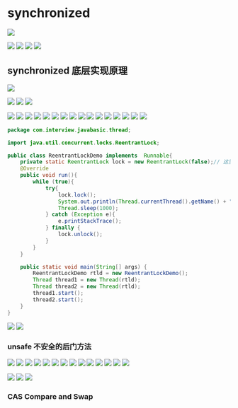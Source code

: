 # synchronized

![](https://user-gold-cdn.xitu.io/2019/7/17/16c002e58ca6c2d2?w=1225&h=529&f=png&s=185732)


![](https://user-gold-cdn.xitu.io/2019/7/17/16c002f52e756254?w=1210&h=491&f=png&s=289602)
![](https://user-gold-cdn.xitu.io/2019/7/17/16c002fd88851bd7?w=912&h=92&f=png&s=31864)
![](https://user-gold-cdn.xitu.io/2019/7/17/16c0030a1e8707c7?w=1198&h=359&f=png&s=174308)
![](https://user-gold-cdn.xitu.io/2019/7/17/16c003b1d7bf870b?w=1089&h=646&f=png&s=360229)


## synchronized 底层实现原理

![](https://user-gold-cdn.xitu.io/2019/7/17/16c003c63f978f5e?w=1251&h=589&f=png&s=138394)

![](https://user-gold-cdn.xitu.io/2019/7/17/16c003d4d002b06f?w=1373&h=416&f=png&s=132781)
![](https://user-gold-cdn.xitu.io/2019/7/17/16c003d80e9149d4?w=1339&h=545&f=png&s=208790)
![](https://user-gold-cdn.xitu.io/2019/7/17/16c003ea6ca998be?w=1283&h=111&f=png&s=47931)

![](https://user-gold-cdn.xitu.io/2019/7/17/16c0040694ae3f60?w=1318&h=617&f=png&s=635161)
![](https://user-gold-cdn.xitu.io/2019/7/17/16c00450fc691a70?w=1387&h=331&f=png&s=151167)
![](https://user-gold-cdn.xitu.io/2019/7/17/16c0045679652ecc?w=1304&h=454&f=png&s=144156)
![](https://user-gold-cdn.xitu.io/2019/7/17/16c0047080520c42?w=1395&h=595&f=png&s=267499)
![](https://user-gold-cdn.xitu.io/2019/7/17/16c00480ee7edb1f?w=1363&h=341&f=png&s=93269)
![](https://user-gold-cdn.xitu.io/2019/7/17/16c004a10e2d4009?w=1361&h=383&f=png&s=101809)
![](https://user-gold-cdn.xitu.io/2019/7/17/16c0049cfe0be0f7?w=1247&h=426&f=png&s=308847)
![](https://user-gold-cdn.xitu.io/2019/7/17/16c004a7bf01bb45?w=1261&h=374&f=png&s=87383)
![](https://user-gold-cdn.xitu.io/2019/7/17/16c004bebec69b1d?w=1087&h=277&f=png&s=186792)
![](https://user-gold-cdn.xitu.io/2019/7/17/16c004cb1e180f70?w=1291&h=380&f=png&s=112442)
![](https://user-gold-cdn.xitu.io/2019/7/17/16c004defec61f6b?w=1381&h=633&f=png&s=441062)
![](https://user-gold-cdn.xitu.io/2019/7/17/16c004e609cb2ec3?w=1373&h=476&f=png&s=232322)
![](https://user-gold-cdn.xitu.io/2019/7/17/16c005178291e534?w=1308&h=640&f=png&s=305603)
![](https://user-gold-cdn.xitu.io/2019/7/17/16c0051c8aa237ec?w=1347&h=635&f=png&s=565554)
![](https://user-gold-cdn.xitu.io/2019/7/17/16c0054e58e59fe5?w=1380&h=688&f=png&s=375060)
![](https://user-gold-cdn.xitu.io/2019/7/17/16c0055eed29941f?w=1384&h=586&f=png&s=259362)


```java
package com.interview.javabasic.thread;

import java.util.concurrent.locks.ReentrantLock;

public class ReentrantLockDemo implements  Runnable{
    private static ReentrantLock lock = new ReentrantLock(false);// 这里 false 就是非公平  true就是公平
    @Override
    public void run(){
        while (true){
            try{
                lock.lock();
                System.out.println(Thread.currentThread().getName() + " get lock");
                Thread.sleep(1000);
            } catch (Exception e){
                e.printStackTrace();
            } finally {
                lock.unlock();
            }
        }
    }

    public static void main(String[] args) {
        ReentrantLockDemo rtld = new ReentrantLockDemo();
        Thread thread1 = new Thread(rtld);
        Thread thread2 = new Thread(rtld);
        thread1.start();
        thread2.start();
    }
}

```


![](https://user-gold-cdn.xitu.io/2019/7/17/16c00596963a06e6?w=1343&h=417&f=png&s=148815)
![](https://user-gold-cdn.xitu.io/2019/7/17/16c005ee1ee488af?w=1347&h=705&f=png&s=403023)

###  unsafe 不安全的后门方法



![](https://user-gold-cdn.xitu.io/2019/7/17/16c0060846062ccd?w=1392&h=743&f=png&s=410816)
![](https://user-gold-cdn.xitu.io/2019/7/17/16c006120a3e73ee?w=1353&h=433&f=png&s=138220)
![](https://user-gold-cdn.xitu.io/2019/7/17/16c0061b181f61c2?w=1363&h=405&f=png&s=150914)
![](https://user-gold-cdn.xitu.io/2019/7/17/16c00627e42e7168?w=1358&h=459&f=png&s=127857)
![](https://user-gold-cdn.xitu.io/2019/7/17/16c00631e0463678?w=1403&h=532&f=png&s=301591)
![](https://user-gold-cdn.xitu.io/2019/7/17/16c0063e18d1dcd4?w=1082&h=511&f=png&s=375635)
![](https://user-gold-cdn.xitu.io/2019/7/17/16c0064b8a2fbbb0?w=1359&h=432&f=png&s=172046)
![](https://user-gold-cdn.xitu.io/2019/7/17/16c00661fde3af61?w=1388&h=263&f=png&s=132499)
![](https://user-gold-cdn.xitu.io/2019/7/17/16c00665f684d20e?w=1177&h=612&f=png&s=403376)
![](https://user-gold-cdn.xitu.io/2019/7/17/16c0068b1e3c53a8?w=1366&h=344&f=png&s=248117)
![](https://user-gold-cdn.xitu.io/2019/7/17/16c006a97dffbcde?w=1225&h=333&f=png&s=121076)
![](https://user-gold-cdn.xitu.io/2019/7/17/16c006cdff145121?w=1304&h=581&f=png&s=214971)
![](https://user-gold-cdn.xitu.io/2019/7/17/16c006d808cb4533?w=1399&h=348&f=png&s=162692)
![](https://user-gold-cdn.xitu.io/2019/7/17/16c006e605c56113?w=1337&h=523&f=png&s=253779)

![](https://user-gold-cdn.xitu.io/2019/7/17/16c0070173fa5103?w=1425&h=591&f=png&s=330847)
![](https://user-gold-cdn.xitu.io/2019/7/17/16c0070b6d1bcac9?w=1423&h=560&f=png&s=355700)
![](https://user-gold-cdn.xitu.io/2019/7/17/16c0070ddeb72219?w=1356&h=709&f=png&s=592694)

### CAS Compare and Swap

